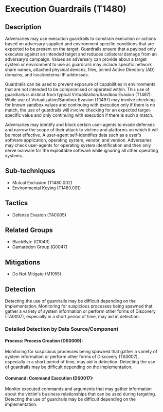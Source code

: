# Execution Guardrails (T1480)

## Description
Adversaries may use execution guardrails to constrain execution or actions based on adversary supplied and environment specific conditions that are expected to be present on the target. Guardrails ensure that a payload only executes against an intended target and reduces collateral damage from an adversary’s campaign. Values an adversary can provide about a target system or environment to use as guardrails may include specific network share names, attached physical devices, files, joined Active Directory (AD) domains, and local/external IP addresses.

Guardrails can be used to prevent exposure of capabilities in environments that are not intended to be compromised or operated within. This use of guardrails is distinct from typical Virtualization/Sandbox Evasion (T1497). While use of Virtualization/Sandbox Evasion (T1497) may involve checking for known sandbox values and continuing with execution only if there is no match, the use of guardrails will involve checking for an expected target-specific value and only continuing with execution if there is such a match.

Adversaries may identify and block certain user-agents to evade defenses and narrow the scope of their attack to victims and platforms on which it will be most effective. A user-agent self-identifies data such as a user's software application, operating system, vendor, and version. Adversaries may check user-agents for operating system identification and then only serve malware for the exploitable software while ignoring all other operating systems.

## Sub-techniques
- Mutual Exclusion (T1480.002)
- Environmental Keying (T1480.001)

## Tactics
- Defense Evasion (TA0005)

## Related Groups
- BlackByte (G1043)
- Gamaredon Group (G0047)

## Mitigations
- Do Not Mitigate (M1055)

## Detection
Detecting the use of guardrails may be difficult depending on the implementation. Monitoring for suspicious processes being spawned that gather a variety of system information or perform other forms of Discovery (TA0007), especially in a short period of time, may aid in detection.

### Detailed Detection by Data Source/Component
#### Process: Process Creation (DS0009): 
Monitoring for suspicious processes being spawned that gather a variety of system information or perform other forms of Discovery (TA0007), especially in a short period of time, may aid in detection. Detecting the use of guardrails may be difficult depending on the implementation.

#### Command: Command Execution (DS0017): 
Monitor executed commands and arguments that may gather information about the victim's business relationships that can be used during targeting. Detecting the use of guardrails may be difficult depending on the implementation.

